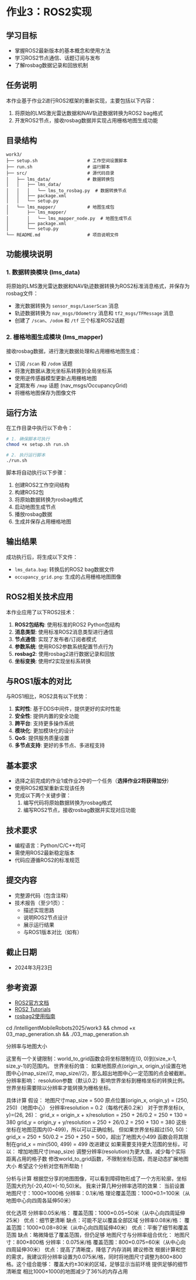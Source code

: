 # 作业3：ROS2实现

## 学习目标
- 掌握ROS2最新版本的基本概念和使用方法
- 学习ROS2节点通信、话题订阅与发布
- 了解rosbag数据记录和回放机制

## 任务说明

本作业基于作业2进行ROS2框架的重新实现，主要包括以下内容：

1. 将原始的LMS激光雷达数据和NAV轨迹数据转换为ROS2 bag格式
2. 开发ROS2节点，接收rosbag数据并实现占用栅格地图生成功能

## 目录结构

```
work3/
├── setup.sh                   # 工作空间设置脚本
├── run.sh                     # 运行脚本
├── src/                       # 源代码目录
│   ├── lms_data/              # 数据转换包
│   │   ├── lms_data/
│   │   │   └── lms_to_rosbag.py  # 数据转换节点
│   │   ├── package.xml
│   │   └── setup.py
│   └── lms_mapper/            # 地图生成包
│       ├── lms_mapper/
│       │   └── lms_mapper_node.py  # 地图生成节点
│       ├── package.xml
│       └── setup.py
└── README.md                  # 项目说明文件
```

## 功能模块说明

### 1. 数据转换模块 (lms_data)

将原始的LMS激光雷达数据和NAV轨迹数据转换为ROS2标准消息格式，并保存为rosbag文件：

- 激光数据转换为 `sensor_msgs/LaserScan` 消息
- 轨迹数据转换为 `nav_msgs/Odometry` 消息和 `tf2_msgs/TFMessage` 消息
- 创建了 `/scan`、`/odom` 和 `/tf` 三个标准ROS2话题

### 2. 栅格地图生成模块 (lms_mapper)

接收rosbag数据，进行激光数据处理和占用栅格地图生成：

- 订阅 `/scan` 和 `/odom` 话题
- 将激光数据从激光坐标系转换到全局坐标系
- 使用逆传感器模型更新占用栅格地图
- 定期发布 `/map` 话题 (nav_msgs/OccupancyGrid)
- 将栅格地图保存为图像文件

## 运行方法

在工作目录中执行以下命令：

```bash
# 1. 确保脚本可执行
chmod +x setup.sh run.sh

# 2. 执行运行脚本
./run.sh
```

脚本将自动执行以下步骤：
1. 创建ROS2工作空间结构
2. 构建ROS2包
3. 将原始数据转换为rosbag格式
4. 启动地图生成节点
5. 播放rosbag数据
6. 生成并保存占用栅格地图

## 输出结果

成功执行后，将生成以下文件：
- `lms_data.bag`: 转换后的ROS2 bag数据文件
- `occupancy_grid.png`: 生成的占用栅格地图图像

## ROS2相关技术应用

本作业应用了以下ROS2技术：

1. **ROS2包结构**: 使用标准的ROS2 Python包结构
2. **消息类型**: 使用标准ROS2消息类型进行通信
3. **节点通信**: 实现了发布者/订阅者模式
4. **参数系统**: 使用ROS2参数系统配置节点行为
5. **rosbag2**: 使用rosbag2进行数据记录和回放
6. **坐标变换**: 使用tf2实现坐标系转换

## 与ROS1版本的对比

与ROS1相比，ROS2具有以下优势：

1. **实时性**: 基于DDS中间件，提供更好的实时性能
2. **安全性**: 提供内置的安全功能
3. **跨平台**: 支持更多操作系统
4. **模块化**: 更加模块化的设计
5. **QoS**: 提供服务质量设置
6. **多节点支持**: 更好的多节点、多进程支持

## 基本要求
- 选择之前完成的作业1或作业2中的一个任务（**选择作业2将获得加分**）
- 使用ROS2框架重新实现该任务
- 完成以下两个关键步骤：
  1. 编写代码将原始数据转换为rosbag格式
  2. 编写ROS2节点，接收rosbag数据并实现对应功能

## 技术要求
- 编程语言：Python/C/C++均可
- 需使用ROS2最新稳定版本
- 代码应遵循ROS2的标准规范

## 提交内容
- 完整源代码（包含注释）
- 技术报告（至少1页）：
  - 描述实现思路
  - 说明ROS2节点设计
  - 展示运行结果
  - 与ROS1版本对比（如有）

## 截止日期
- 2024年3月23日

## 参考资源
- [ROS2官方文档](https://docs.ros.org/en/humble/index.html)
- [ROS2 Tutorials](https://docs.ros.org/en/humble/Tutorials.html)
- [rosbag2使用指南](https://docs.ros.org/en/humble/Tutorials/Ros2bag/Recording-And-Playing-Back-Data.html)


cd /IntelligentMobileRobots2025/work3 && chmod +x 03_map_generation.sh && ./03_map_generation.sh



分辨率与地图大小

这里有一个关键限制：world_to_grid函数会将坐标限制在(0, 0)到(size_x-1, size_y-1)的范围内。
世界坐标的值：
如果地图原点(origin_x, origin_y)设置在地图中心(map_size//2, map_size//2)，那么超出地图中心一定范围的点会被截断。
分辨率影响：
resolution参数（默认0.2）影响世界坐标到栅格坐标的转换比例。世界坐标需要除以分辨率才能转换为栅格坐标。

具体计算
假设：
地图尺寸map_size = 500
原点位置(origin_x, origin_y) = (250, 250)（地图中心）
分辨率resolution = 0.2（每格代表0.2米）
对于世界坐标(x, y)=(26, 26)：
grid_x = origin_x + x/resolution = 250 + 26/0.2 = 250 + 130 = 380
grid_y = origin_y + y/resolution = 250 + 26/0.2 = 250 + 130 = 380
这些坐标在地图范围内(0-499)，所以可以正确绘制。
但如果世界坐标超过(50, 50)：
grid_x = 250 + 50/0.2 = 250 + 250 = 500，超出了地图大小499
函数会将其限制在grid_x = min(500, 499) = 499
改进建议
如果需要支持更大范围的坐标，可以：
增加地图尺寸(map_size)
调整分辨率(resolution)为更大值，减少每个实际距离占用的格子数
修改world_to_grid函数，不限制坐标范围，而是动态扩展地图大小
希望这个分析对您有所帮助！


分析与计算
根据您分享的地图图像，可以看到障碍物形成了一个方形轮廓，坐标范围大约为(-20,40)×(-10,50)米。
我来计算几种分辨率选项的效果：
当前设置
地图尺寸：1000×1000格
分辨率：0.1米/格
理论覆盖范围：1000×0.1=100米（从地图中心向四周各延伸50米）



优化选项
分辨率0.05米/格：
覆盖范围：1000×0.05=50米（从中心向四周延伸25米）
优点：细节更清晰
缺点：可能不足以覆盖全部区域
分辨率0.08米/格：
覆盖范围：1000×0.08=80米（从中心向四周延伸40米）
优点：平衡了细节和覆盖范围
缺点：略微降低了覆盖范围，但仍足够
地图尺寸与分辨率组合优化：
地图尺寸：800×800格
分辨率：0.075米/格
覆盖范围：800×0.075=60米（从中心向四周延伸30米）
优点：提高了清晰度，降低了内存消耗
建议修改
根据计算和您的需求，我建议将分辨率设置为0.075米/格，同时将地图尺寸调整为800×800格。这个组合能够：
覆盖大约±30米的区域，足够显示当前环境
提供足够的细节清晰度
相比1000×1000的地图减少了36%的内存占用